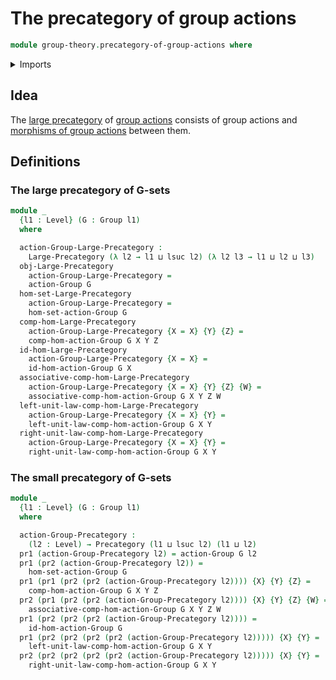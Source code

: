 # The precategory of group actions

```agda
module group-theory.precategory-of-group-actions where
```

<details><summary>Imports</summary>

```agda
open import category-theory.large-precategories
open import category-theory.precategories

open import foundation.dependent-pair-types
open import foundation.universe-levels

open import group-theory.group-actions
open import group-theory.groups
open import group-theory.homomorphisms-group-actions
```

</details>

## Idea

The [large precategory](category-theory.large-precategories.md) of
[group actions](group-theory.group-actions.md) consists of group actions and
[morphisms of group actions](group-theory.morphisms-group-actions.md) between
them.

## Definitions

### The large precategory of G-sets

```agda
module _
  {l1 : Level} (G : Group l1)
  where

  action-Group-Large-Precategory :
    Large-Precategory (λ l2 → l1 ⊔ lsuc l2) (λ l2 l3 → l1 ⊔ l2 ⊔ l3)
  obj-Large-Precategory
    action-Group-Large-Precategory =
    action-Group G
  hom-set-Large-Precategory
    action-Group-Large-Precategory =
    hom-set-action-Group G
  comp-hom-Large-Precategory
    action-Group-Large-Precategory {X = X} {Y} {Z} =
    comp-hom-action-Group G X Y Z
  id-hom-Large-Precategory
    action-Group-Large-Precategory {X = X} =
    id-hom-action-Group G X
  associative-comp-hom-Large-Precategory
    action-Group-Large-Precategory {X = X} {Y} {Z} {W} =
    associative-comp-hom-action-Group G X Y Z W
  left-unit-law-comp-hom-Large-Precategory
    action-Group-Large-Precategory {X = X} {Y} =
    left-unit-law-comp-hom-action-Group G X Y
  right-unit-law-comp-hom-Large-Precategory
    action-Group-Large-Precategory {X = X} {Y} =
    right-unit-law-comp-hom-action-Group G X Y
```

### The small precategory of G-sets

```agda
module _
  {l1 : Level} (G : Group l1)
  where

  action-Group-Precategory :
    (l2 : Level) → Precategory (l1 ⊔ lsuc l2) (l1 ⊔ l2)
  pr1 (action-Group-Precategory l2) = action-Group G l2
  pr1 (pr2 (action-Group-Precategory l2)) =
    hom-set-action-Group G
  pr1 (pr1 (pr2 (pr2 (action-Group-Precategory l2)))) {X} {Y} {Z} =
    comp-hom-action-Group G X Y Z
  pr2 (pr1 (pr2 (pr2 (action-Group-Precategory l2)))) {X} {Y} {Z} {W} =
    associative-comp-hom-action-Group G X Y Z W
  pr1 (pr2 (pr2 (pr2 (action-Group-Precategory l2)))) =
    id-hom-action-Group G
  pr1 (pr2 (pr2 (pr2 (pr2 (action-Group-Precategory l2))))) {X} {Y} =
    left-unit-law-comp-hom-action-Group G X Y
  pr2 (pr2 (pr2 (pr2 (pr2 (action-Group-Precategory l2))))) {X} {Y} =
    right-unit-law-comp-hom-action-Group G X Y
```
